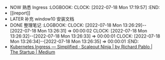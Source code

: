 - NOW 熟悉  Ingress
  :LOGBOOK:
  CLOCK: [2022-07-18 Mon 17:19:57]
  :END:
- [[ireport]]
- LATER 补充 window10 安装文档
- DONE 整理笔记
  :LOGBOOK:
  CLOCK: [2022-07-18 Mon 13:26:29]--[2022-07-18 Mon 13:26:31] =>  00:00:02
  CLOCK: [2022-07-18 Mon 13:26:32]--[2022-07-18 Mon 13:26:33] =>  00:00:01
  CLOCK: [2022-07-18 Mon 13:26:34]--[2022-07-18 Mon 13:26:35] =>  00:00:01
  :END:
- [Kubernetes Ingress — Simplified · Scaleout Ninja | by Richard Pablo | The Startup | Medium](https://medium.com/swlh/kubernetes-ingress-simplified-e0b9dc32f9fd#:~:text=This%20definition%20in%20Kubernetess-land%20is%20called%20ingress,definition%2C%20here%E2%80%99s%20an%20example%20of%20it%3A%20apiVersion%3A%20extensions%2Fv1beta1)